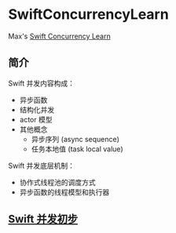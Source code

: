 # SwiftConcurrencyLearn

Max's [Swift Concurrency Learn](https://objccn.io/products/async-swift)

## 简介
Swift 并发内容构成：
* 异步函数
* 结构化并发
* actor 模型
* 其他概念
    * 异步序列 (async sequence)
    * 任务本地值 (task local value)

Swift 并发底层机制：
* 协作式线程池的调度方式
* 异步函数的线程模型和执行器

## [Swift 并发初步](https://github.com/spirit-jsb/SwiftConcurrencyLearn/blob/main/SwiftConcurrencyLearn.playground/Pages/basic-of-swift-concurrency.xcplaygroundpage/Contents.swift)